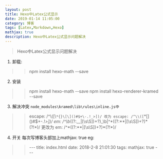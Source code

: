 ```yaml
---
layout: post
title: Hexo中Latex公式显示
date: 2019-01-14 11:05:00
category: 博客
tags: [Latex,Markdown,Hexo]
mathjax: true
description: Hexo中Latex公式显示问题解决
---
```

>Hexo中Latex公式显示问题解决

1. 卸载:
>>npm install hexo-math --save

2. 安装
>>npm install hexo-math --save
npm install hexo-renderer-kramed --save

3. 解决冲突
`node_modules\kramed\lib\rules\inline.js中`
>>escape: /^\\([\\`*{}\[\]()#$+\-.!_>])/
改为
escape: /^\\([`*\[\]()#$+\-.!_>])/
em: /^\b_((?:__|[\s\S])+?)_\b|^\*((?:\*\*|[\s\S])+?)\*(?!\*)/ 
更改为 
em: /^\*((?:\*\*|[\s\S])+?)\*(?!\*)/

4. 开关
每次写博客头部加上mathjax: true
eg:
>>\-\-\-
title: index.html
date: 2018-2-8 21:01:30
tags:
mathjax: true
\-\-\-